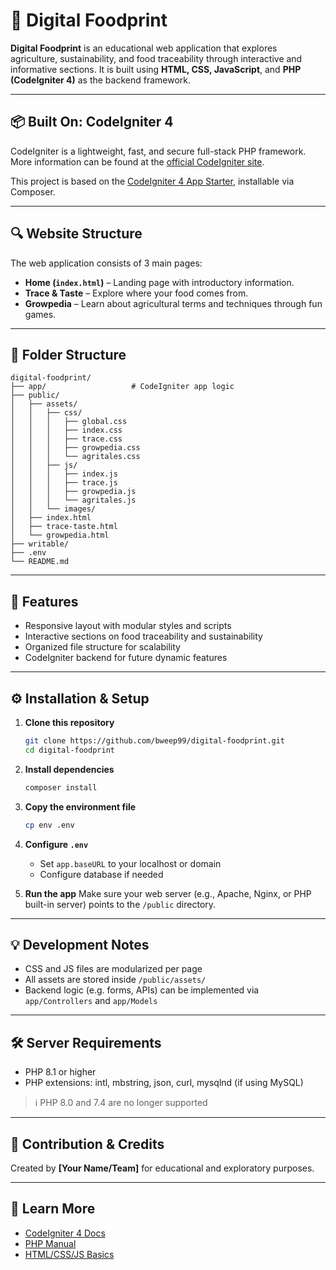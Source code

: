 # 🌱 Digital Foodprint

**Digital Foodprint** is an educational web application that explores agriculture, sustainability, and food traceability through interactive and informative sections. It is built using **HTML, CSS, JavaScript**, and **PHP (CodeIgniter 4)** as the backend framework.

---

## 📦 Built On: CodeIgniter 4

CodeIgniter is a lightweight, fast, and secure full-stack PHP framework. More information can be found at the [official CodeIgniter site](https://codeigniter.com).

This project is based on the [CodeIgniter 4 App Starter](https://github.com/codeigniter4/CodeIgniter4), installable via Composer.

---

## 🔍 Website Structure

The web application consists of 3 main pages:

- **Home (`index.html`)** – Landing page with introductory information.
- **Trace & Taste** – Explore where your food comes from.
- **Growpedia** – Learn about agricultural terms and techniques through fun games.


---

## 📁 Folder Structure

```
digital-foodprint/
├── app/                   # CodeIgniter app logic
├── public/
│   ├── assets/
│   │   ├── css/
│   │   │   ├── global.css
│   │   │   ├── index.css
│   │   │   ├── trace.css
│   │   │   ├── growpedia.css
│   │   │   └── agritales.css
│   │   ├── js/
│   │   │   ├── index.js
│   │   │   ├── trace.js
│   │   │   ├── growpedia.js
│   │   │   └── agritales.js
│   │   └── images/
│   ├── index.html
│   ├── trace-taste.html
│   └── growpedia.html
├── writable/
├── .env
└── README.md
```

---

## 🚀 Features

- Responsive layout with modular styles and scripts
- Interactive sections on food traceability and sustainability
- Organized file structure for scalability
- CodeIgniter backend for future dynamic features

---

## ⚙️ Installation & Setup

1. **Clone this repository**
   ```bash
   git clone https://github.com/bweep99/digital-foodprint.git
   cd digital-foodprint
   ```

2. **Install dependencies**
   ```bash
   composer install
   ```

3. **Copy the environment file**
   ```bash
   cp env .env
   ```

4. **Configure `.env`**
   - Set `app.baseURL` to your localhost or domain
   - Configure database if needed

5. **Run the app**
   Make sure your web server (e.g., Apache, Nginx, or PHP built-in server) points to the `/public` directory.

---

## 💡 Development Notes

- CSS and JS files are modularized per page
- All assets are stored inside `/public/assets/`
- Backend logic (e.g. forms, APIs) can be implemented via `app/Controllers` and `app/Models`

---

## 🛠 Server Requirements

- PHP 8.1 or higher
- PHP extensions: intl, mbstring, json, curl, mysqlnd (if using MySQL)

> ℹ️ PHP 8.0 and 7.4 are no longer supported

---

## 🤝 Contribution & Credits

Created by **[Your Name/Team]** for educational and exploratory purposes.

---

## 📖 Learn More

- [CodeIgniter 4 Docs](https://codeigniter.com/user_guide/)
- [PHP Manual](https://www.php.net/manual/en/)
- [HTML/CSS/JS Basics](https://developer.mozilla.org/)
